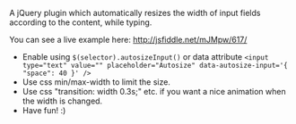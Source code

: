 A jQuery plugin which automatically resizes the width of input fields according to the content, while typing.

You can see a live example here: http://jsfiddle.net/mJMpw/617/

- Enable using ```$(selector).autosizeInput()``` or data attribute ```<input type="text" value="" placeholder="Autosize" data-autosize-input='{ "space": 40 }' />```
- Use css min/max-width to limit the size.
- Use css "transition: width 0.3s;" etc. if you want a nice animation when the width is changed.
- Have fun! :)
